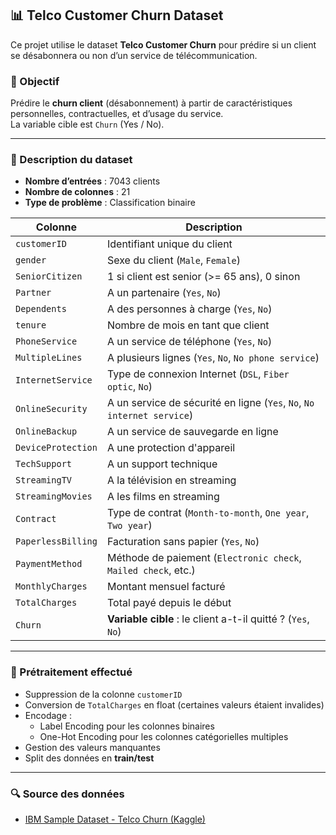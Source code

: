 ## 📊 Telco Customer Churn Dataset

Ce projet utilise le dataset **Telco Customer Churn** pour prédire si un client se désabonnera ou non d’un service de télécommunication.

### 🎯 Objectif

Prédire le **churn client** (désabonnement) à partir de caractéristiques personnelles, contractuelles, et d’usage du service.  
La variable cible est `Churn` (Yes / No).

---

### 📁 Description du dataset

- **Nombre d’entrées** : 7043 clients  
- **Nombre de colonnes** : 21  
- **Type de problème** : Classification binaire

| Colonne              | Description |
|----------------------|-------------|
| `customerID`         | Identifiant unique du client |
| `gender`             | Sexe du client (`Male`, `Female`) |
| `SeniorCitizen`      | 1 si client est senior (>= 65 ans), 0 sinon |
| `Partner`            | A un partenaire (`Yes`, `No`) |
| `Dependents`         | A des personnes à charge (`Yes`, `No`) |
| `tenure`             | Nombre de mois en tant que client |
| `PhoneService`       | A un service de téléphone (`Yes`, `No`) |
| `MultipleLines`      | A plusieurs lignes (`Yes`, `No`, `No phone service`) |
| `InternetService`    | Type de connexion Internet (`DSL`, `Fiber optic`, `No`) |
| `OnlineSecurity`     | A un service de sécurité en ligne (`Yes`, `No`, `No internet service`) |
| `OnlineBackup`       | A un service de sauvegarde en ligne |
| `DeviceProtection`   | A une protection d'appareil |
| `TechSupport`        | A un support technique |
| `StreamingTV`        | A la télévision en streaming |
| `StreamingMovies`    | A les films en streaming |
| `Contract`           | Type de contrat (`Month-to-month`, `One year`, `Two year`) |
| `PaperlessBilling`   | Facturation sans papier (`Yes`, `No`) |
| `PaymentMethod`      | Méthode de paiement (`Electronic check`, `Mailed check`, etc.) |
| `MonthlyCharges`     | Montant mensuel facturé |
| `TotalCharges`       | Total payé depuis le début |
| `Churn`              | **Variable cible** : le client a-t-il quitté ? (`Yes`, `No`) |

---

### 🧹 Prétraitement effectué

- Suppression de la colonne `customerID`
- Conversion de `TotalCharges` en float (certaines valeurs étaient invalides)
- Encodage :
  - Label Encoding pour les colonnes binaires
  - One-Hot Encoding pour les colonnes catégorielles multiples
- Gestion des valeurs manquantes
- Split des données en **train/test**

---

### 🔍 Source des données

- [IBM Sample Dataset - Telco Churn (Kaggle)](https://www.kaggle.com/datasets/blastchar/telco-customer-churn)


